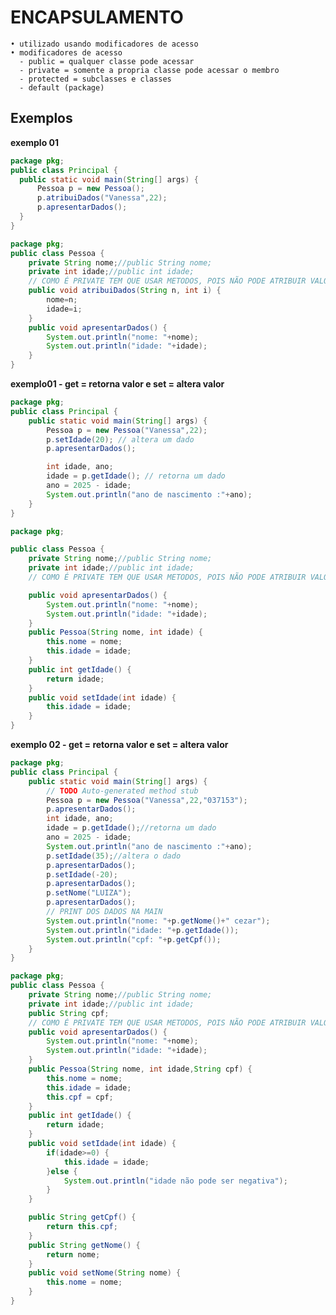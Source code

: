 # ENCAPSULAMENTO
    • utilizado usando modificadores de acesso
    • modificadores de acesso
      - public = qualquer classe pode acessar 
      - private = somente a propria classe pode acessar o membro
      - protected = subclasses e classes
      - default (package)

  ## Exemplos
  **exemplo 01**
  ```.java
package pkg;
public class Principal {
	public static void main(String[] args) {
		Pessoa p = new Pessoa();
		p.atribuiDados("Vanessa",22);
		p.apresentarDados();
	}
}

```
```.java
package pkg;
public class Pessoa {
	private String nome;//public String nome;
	private int idade;//public int idade;
	// COMO É PRIVATE TEM QUE USAR METODOS, POIS NÃO PODE ATRIBUIR VALORES DIRETAMENTE NA MAIN
	public void atribuiDados(String n, int i) {
		nome=n;
		idade=i;
	}
	public void apresentarDados() {
		System.out.println("nome: "+nome);
		System.out.println("idade: "+idade);
	}
}

```
**exemplo01 -  get = retorna valor e set = altera valor**
```.java
package pkg;
public class Principal {
	public static void main(String[] args) {
		Pessoa p = new Pessoa("Vanessa",22);
		p.setIdade(20); // altera um dado
		p.apresentarDados();

		int idade, ano;
		idade = p.getIdade(); // retorna um dado
		ano = 2025 - idade;
		System.out.println("ano de nascimento :"+ano);
	}
}
```
```.java
package pkg;

public class Pessoa {
	private String nome;//public String nome;
	private int idade;//public int idade;
	// COMO É PRIVATE TEM QUE USAR METODOS, POIS NÃO PODE ATRIBUIR VALORES DIRETAMENTE NA MAIN

	public void apresentarDados() {
		System.out.println("nome: "+nome);
		System.out.println("idade: "+idade);
	}
	public Pessoa(String nome, int idade) {
		this.nome = nome;
		this.idade = idade;
	}
	public int getIdade() {
		return idade;
	}
	public void setIdade(int idade) {
		this.idade = idade;
	}	
}

```
**exemplo 02 -  get = retorna valor e set = altera valor**
```.java
package pkg;
public class Principal {
	public static void main(String[] args) {
		// TODO Auto-generated method stub
		Pessoa p = new Pessoa("Vanessa",22,"037153");
		p.apresentarDados();
		int idade, ano;
		idade = p.getIdade();//retorna um dado
		ano = 2025 - idade;
		System.out.println("ano de nascimento :"+ano);
		p.setIdade(35);//altera o dado
		p.apresentarDados();
		p.setIdade(-20);
		p.apresentarDados();
		p.setNome("LUIZA");
		p.apresentarDados();
		// PRINT DOS DADOS NA MAIN
		System.out.println("nome: "+p.getNome()+" cezar");
		System.out.println("idade: "+p.getIdade());
		System.out.println("cpf: "+p.getCpf());
	}
}

```
```.java
package pkg;
public class Pessoa {
	private String nome;//public String nome;
	private int idade;//public int idade;
	public String cpf;
	// COMO É PRIVATE TEM QUE USAR METODOS, POIS NÃO PODE ATRIBUIR VALORES DIRETAMENTE NA MAIN
	public void apresentarDados() {
		System.out.println("nome: "+nome);
		System.out.println("idade: "+idade);
	}
	public Pessoa(String nome, int idade,String cpf) {
		this.nome = nome;
		this.idade = idade;
		this.cpf = cpf;
	}
	public int getIdade() {
		return idade;
	}
	public void setIdade(int idade) {
		if(idade>=0) {
			this.idade = idade;
		}else {
			System.out.println("idade não pode ser negativa");
		}
	}

	public String getCpf() {
		return this.cpf;
	}
	public String getNome() {
		return nome;
	}
	public void setNome(String nome) {
		this.nome = nome;
	}
}

```


